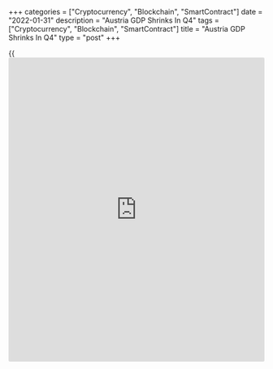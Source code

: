 +++
categories = ["Cryptocurrency", "Blockchain", "SmartContract"]
date = "2022-01-31"
description = "Austria GDP Shrinks In Q4"
tags = ["Cryptocurrency", "Blockchain", "SmartContract"]
title = "Austria GDP Shrinks In Q4"
type = "post"
+++

{{<iframe id="large-banner" src="https://www.bounty.group/#slide=24.0" width="100%" height="600" scrolling="no" style="border: 0px solid rgb(216, 221, 230); border-radius: 3px;">}}

Austria's [economy][1] contracted in the fourth quarter of 2021 as the
fourth lockdown dampened tourism, trade and transport, the flash
estimate from the WIFO economic institute showed on Monday.

Gross domestic product contracted 2.2 percent sequentially, reversing
the 3.8 percent expansion in the third quarter and the 4.2 percent rise
in the second quarter. GDP was forecast to climb 2.5 percent.

On the expenditure-side, household spending dropped 1.4 percent due to
the [health][2] [policy](https://www.fintechee.com/policy/) restriction, while government spending grew 0.2
percent.

Investment demand remained almost stable. Gross fixed capital formation
advanced 0.4 percent.

The slowdown in industry and lower demand for travel dampened the
foreign trade in the fourth quarter. Exports and imports declined 1.2
percent each from the previous quarter.

The production-side breakdown of GDP showed that industrial and
construction activity lost momentum against a background of supply
bottlenecks. Value added in industry fell 1.7 percent and a decline of
1.4 percent was recorded in the construction industry.

Value added in trade, accommodation, food service activities and
transport decreased 5.6 percent. In other services, which include
personal services, arts, [entertainment][3] and recreation, the decline
in value added was 5.8 percent.

On a yearly basis, GDP expanded 5.4 percent in the fourth quarter, but
down from 5.6 percent in the preceding quarter.

For comments and feedback [contact](https://www.playgroundfx.com/contact/): editorial@rtt[news](https://www.letsplayfx.com/blog/forex-news-website/).com

[Economic News][1]

 **What parts of the world are seeing the best (and worst) economic
performances lately? Click[here][4] to check out our [Econ Scorecard][4]
and find out! See up-to-the-moment [ranking](https://www.playgroundfx.com/blog/crypto-exchange-ranking/)s for the best and worst
performers in [GDP][5], [unemployment rate][6], [inflation][7] and much
more.**

   1. www.rtt[news](https://www.letsplayfx.com/blog/forex-news-website/).com/Content/EconomicNews.aspx
   2. www.rtt[news](https://www.letsplayfx.com/blog/forex-news-website/).com/Content/Health.aspx
   3. www.rtt[news](https://www.letsplayfx.com/blog/forex-news-website/).com/Content/Entertainment.aspx
   4. www.rtt[news](https://www.letsplayfx.com/blog/forex-news-website/).com/economic-scorecard/world-rank/industrial-production/highest-performance.aspx
   5. www.rtt[news](https://www.letsplayfx.com/blog/forex-news-website/).com/economic-scorecard/world-rank/GDP/highest-performance.aspx
   6. www.rtt[news](https://www.letsplayfx.com/blog/forex-news-website/).com/economic-scorecard/world-rank/unemployment-rate/lowest-performance.aspx
   7. www.rtt[news](https://www.letsplayfx.com/blog/forex-news-website/).com/economic-scorecard/world-rank/CPI/highest-performance.aspx
